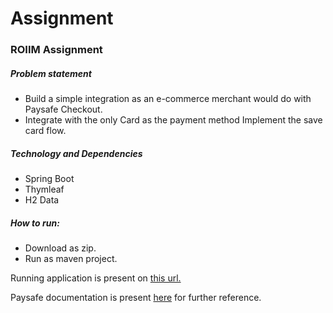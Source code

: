 <h1>Assignment</h1>
<h3>ROIIM Assignment</h3>
<h5>Problem statement</h5>
<ul>
<li>Build a simple integration as an e-commerce merchant would do with Paysafe Checkout.</li>
<li>Integrate with the only Card as the payment method
Implement the save card flow.</li>
</ul>
<h5>Technology and Dependencies</h5>
<ul>
<li>Spring Boot</li>
<li>Thymleaf</li>
<li>H2 Data</li>
</ul>
<h5>How to run:</h5>
<ul>
<li>Download as zip.</li>
<li>Run as maven project.</li>
</ul>
<p> Running application is present on <a href="https://roiim-cardpayment.herokuapp.com/">this url.</a></p>
<p> Paysafe documentation is present <a href="https://developer.paysafe.com/en/payments/api/#/introduction/payments-checkout/example-payment-form
">here</a> for further reference.</p>